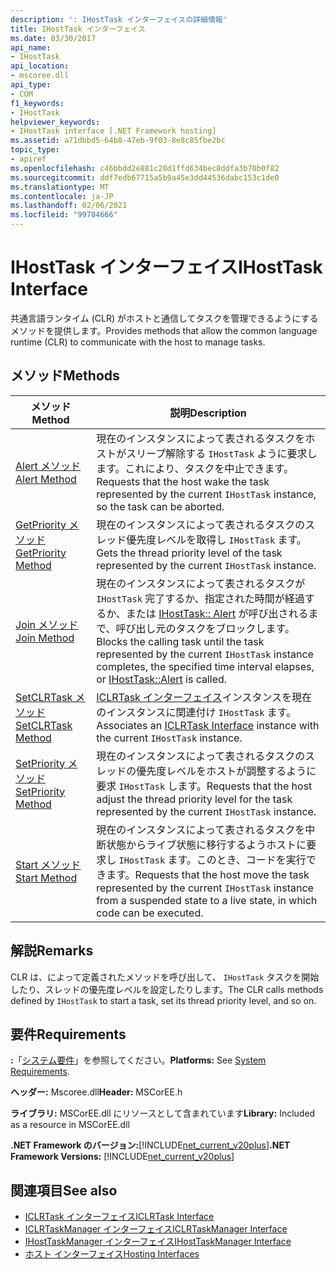 ```yaml
---
description: ': IHostTask インターフェイスの詳細情報'
title: IHostTask インターフェイス
ms.date: 03/30/2017
api_name:
- IHostTask
api_location:
- mscoree.dll
api_type:
- COM
f1_keywords:
- IHostTask
helpviewer_keywords:
- IHostTask interface [.NET Framework hosting]
ms.assetid: a71dbbd5-64b8-47eb-9f03-8e8c85fbe2bc
topic_type:
- apiref
ms.openlocfilehash: c46bbdd2e881c20d1ffd634bec8ddfa3b70b0f82
ms.sourcegitcommit: ddf7edb67715a5b9a45e3dd44536dabc153c1de0
ms.translationtype: MT
ms.contentlocale: ja-JP
ms.lasthandoff: 02/06/2021
ms.locfileid: "99784666"
---
```

# <a name="ihosttask-interface"></a><span data-ttu-id="42421-103">IHostTask インターフェイス</span><span class="sxs-lookup"><span data-stu-id="42421-103">IHostTask Interface</span></span>

<span data-ttu-id="42421-104">共通言語ランタイム (CLR) がホストと通信してタスクを管理できるようにするメソッドを提供します。</span><span class="sxs-lookup"><span data-stu-id="42421-104">Provides methods that allow the common language runtime (CLR) to communicate with the host to manage tasks.</span></span>  
  
## <a name="methods"></a><span data-ttu-id="42421-105">メソッド</span><span class="sxs-lookup"><span data-stu-id="42421-105">Methods</span></span>  
  
|<span data-ttu-id="42421-106">メソッド</span><span class="sxs-lookup"><span data-stu-id="42421-106">Method</span></span>|<span data-ttu-id="42421-107">説明</span><span class="sxs-lookup"><span data-stu-id="42421-107">Description</span></span>|  
|------------|-----------------|  
|[<span data-ttu-id="42421-108">Alert メソッド</span><span class="sxs-lookup"><span data-stu-id="42421-108">Alert Method</span></span>](ihosttask-alert-method.md)|<span data-ttu-id="42421-109">現在のインスタンスによって表されるタスクをホストがスリープ解除する `IHostTask` ように要求します。これにより、タスクを中止できます。</span><span class="sxs-lookup"><span data-stu-id="42421-109">Requests that the host wake the task represented by the current `IHostTask` instance, so the task can be aborted.</span></span>|  
|[<span data-ttu-id="42421-110">GetPriority メソッド</span><span class="sxs-lookup"><span data-stu-id="42421-110">GetPriority Method</span></span>](ihosttask-getpriority-method.md)|<span data-ttu-id="42421-111">現在のインスタンスによって表されるタスクのスレッド優先度レベルを取得し `IHostTask` ます。</span><span class="sxs-lookup"><span data-stu-id="42421-111">Gets the thread priority level of the task represented by the current `IHostTask` instance.</span></span>|  
|[<span data-ttu-id="42421-112">Join メソッド</span><span class="sxs-lookup"><span data-stu-id="42421-112">Join Method</span></span>](ihosttask-join-method.md)|<span data-ttu-id="42421-113">現在のインスタンスによって表されるタスクが `IHostTask` 完了するか、指定された時間が経過するか、または [IHostTask:: Alert](ihosttask-alert-method.md) が呼び出されるまで、呼び出し元のタスクをブロックします。</span><span class="sxs-lookup"><span data-stu-id="42421-113">Blocks the calling task until the task represented by the current `IHostTask` instance completes, the specified time interval elapses, or [IHostTask::Alert](ihosttask-alert-method.md) is called.</span></span>|  
|[<span data-ttu-id="42421-114">SetCLRTask メソッド</span><span class="sxs-lookup"><span data-stu-id="42421-114">SetCLRTask Method</span></span>](ihosttask-setclrtask-method.md)|<span data-ttu-id="42421-115">[ICLRTask インターフェイス](iclrtask-interface.md)インスタンスを現在のインスタンスに関連付け `IHostTask` ます。</span><span class="sxs-lookup"><span data-stu-id="42421-115">Associates an [ICLRTask Interface](iclrtask-interface.md) instance with the current `IHostTask` instance.</span></span>|  
|[<span data-ttu-id="42421-116">SetPriority メソッド</span><span class="sxs-lookup"><span data-stu-id="42421-116">SetPriority Method</span></span>](ihosttask-setpriority-method.md)|<span data-ttu-id="42421-117">現在のインスタンスによって表されるタスクのスレッドの優先度レベルをホストが調整するように要求 `IHostTask` します。</span><span class="sxs-lookup"><span data-stu-id="42421-117">Requests that the host adjust the thread priority level for the task represented by the current `IHostTask` instance.</span></span>|  
|[<span data-ttu-id="42421-118">Start メソッド</span><span class="sxs-lookup"><span data-stu-id="42421-118">Start Method</span></span>](ihosttask-start-method.md)|<span data-ttu-id="42421-119">現在のインスタンスによって表されるタスクを中断状態からライブ状態に移行するようホストに要求し `IHostTask` ます。このとき、コードを実行できます。</span><span class="sxs-lookup"><span data-stu-id="42421-119">Requests that the host move the task represented by the current `IHostTask` instance from a suspended state to a live state, in which code can be executed.</span></span>|  
  
## <a name="remarks"></a><span data-ttu-id="42421-120">解説</span><span class="sxs-lookup"><span data-stu-id="42421-120">Remarks</span></span>  

 <span data-ttu-id="42421-121">CLR は、によって定義されたメソッドを呼び出して、 `IHostTask` タスクを開始したり、スレッドの優先度レベルを設定したりします。</span><span class="sxs-lookup"><span data-stu-id="42421-121">The CLR calls methods defined by `IHostTask` to start a task, set its thread priority level, and so on.</span></span>  
  
## <a name="requirements"></a><span data-ttu-id="42421-122">要件</span><span class="sxs-lookup"><span data-stu-id="42421-122">Requirements</span></span>  

 <span data-ttu-id="42421-123">**:**「[システム要件](../../get-started/system-requirements.md)」を参照してください。</span><span class="sxs-lookup"><span data-stu-id="42421-123">**Platforms:** See [System Requirements](../../get-started/system-requirements.md).</span></span>  
  
 <span data-ttu-id="42421-124">**ヘッダー:** Mscoree.dll</span><span class="sxs-lookup"><span data-stu-id="42421-124">**Header:** MSCorEE.h</span></span>  
  
 <span data-ttu-id="42421-125">**ライブラリ:** MSCorEE.dll にリソースとして含まれています</span><span class="sxs-lookup"><span data-stu-id="42421-125">**Library:** Included as a resource in MSCorEE.dll</span></span>  
  
 <span data-ttu-id="42421-126">**.NET Framework のバージョン:**[!INCLUDE[net_current_v20plus](../../../../includes/net-current-v20plus-md.md)]</span><span class="sxs-lookup"><span data-stu-id="42421-126">**.NET Framework Versions:** [!INCLUDE[net_current_v20plus](../../../../includes/net-current-v20plus-md.md)]</span></span>  
  
## <a name="see-also"></a><span data-ttu-id="42421-127">関連項目</span><span class="sxs-lookup"><span data-stu-id="42421-127">See also</span></span>

- [<span data-ttu-id="42421-128">ICLRTask インターフェイス</span><span class="sxs-lookup"><span data-stu-id="42421-128">ICLRTask Interface</span></span>](iclrtask-interface.md)
- [<span data-ttu-id="42421-129">ICLRTaskManager インターフェイス</span><span class="sxs-lookup"><span data-stu-id="42421-129">ICLRTaskManager Interface</span></span>](iclrtaskmanager-interface.md)
- [<span data-ttu-id="42421-130">IHostTaskManager インターフェイス</span><span class="sxs-lookup"><span data-stu-id="42421-130">IHostTaskManager Interface</span></span>](ihosttaskmanager-interface.md)
- [<span data-ttu-id="42421-131">ホスト インターフェイス</span><span class="sxs-lookup"><span data-stu-id="42421-131">Hosting Interfaces</span></span>](hosting-interfaces.md)
